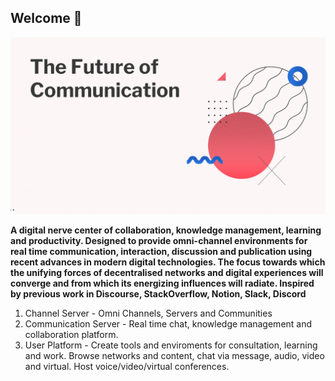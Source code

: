 ## Welcome 👋
![Intro](/profile/FoC2.gif)

**A digital nerve center of collaboration, knowledge management, learning and productivity. Designed to provide omni-channel environments for real time communication, interaction, discussion and publication using recent advances in modern digital technologies. The focus towards which the unifying forces of decentralised networks and digital experiences will converge and from which its energizing influences will radiate. Inspired by previous work in Discourse, StackOverflow, Notion, Slack, Discord**

 1. Channel Server - Omni Channels, Servers and Communities 
 2. Communication Server - Real time chat, knowledge management and collaboration platform.
 3. User Platform - Create tools and enviroments for consultation, learning and work. Browse networks and content, chat via message, audio, video and virtual. Host voice/video/virtual conferences. 
